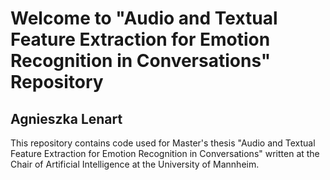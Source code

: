# Welcome to  "Audio and Textual Feature Extraction for Emotion Recognition in Conversations" Repository
## Agnieszka Lenart
This repository contains code used for Master's thesis "Audio and Textual Feature Extraction for Emotion Recognition in Conversations" written at the Chair of Artificial Intelligence at the University of Mannheim.

